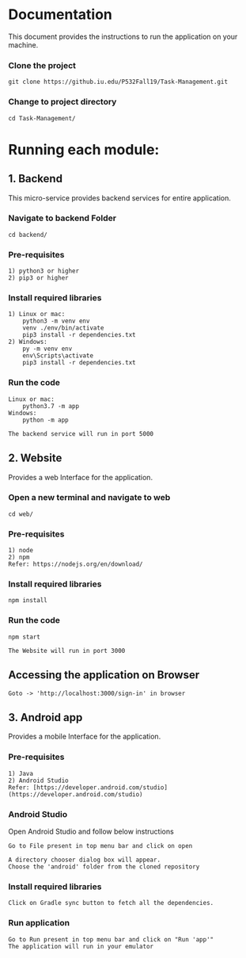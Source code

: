 # Documentation  
This document provides the instructions to run the application on your machine.

### Clone the project
```
git clone https://github.iu.edu/P532Fall19/Task-Management.git
```
### Change to project directory
```
cd Task-Management/
```
# Running each module:
## 1. Backend
This micro-service provides backend services for entire application.
### Navigate to backend Folder
```
cd backend/
```
### Pre-requisites
```
1) python3 or higher
2) pip3 or higher
```

### Install required libraries
```
1) Linux or mac:
	python3 -m venv env
	venv ./env/bin/activate
	pip3 install -r dependencies.txt
2) Windows:
	py -m venv env
	env\Scripts\activate
	pip3 install -r dependencies.txt
```

### Run the code
```
Linux or mac:
	python3.7 -m app
Windows:
	python -m app
```
~~~
The backend service will run in port 5000
~~~

## 2.  Website
Provides a web Interface for the application.
### Open a new terminal and navigate to web
```
cd web/
```
### Pre-requisites
```
1) node
2) npm
Refer: https://nodejs.org/en/download/
```
### Install required libraries
```
npm install
```
### Run the code
```
npm start
```
~~~
The Website will run in port 3000
~~~

## Accessing the application on Browser
```
Goto -> 'http://localhost:3000/sign-in' in browser
```

## 3.  Android app
Provides a mobile Interface for the application.
### Pre-requisites
```
1) Java
2) Android Studio
Refer: [https://developer.android.com/studio](https://developer.android.com/studio)
```
### Android Studio
Open Android Studio and follow below instructions
```
Go to File present in top menu bar and click on open

A directory chooser dialog box will appear.
Choose the 'android' folder from the cloned repository
```
### Install required libraries
```
Click on Gradle sync button to fetch all the dependencies.
```
### Run application
```
Go to Run present in top menu bar and click on "Run 'app'"
The application will run in your emulator
```
